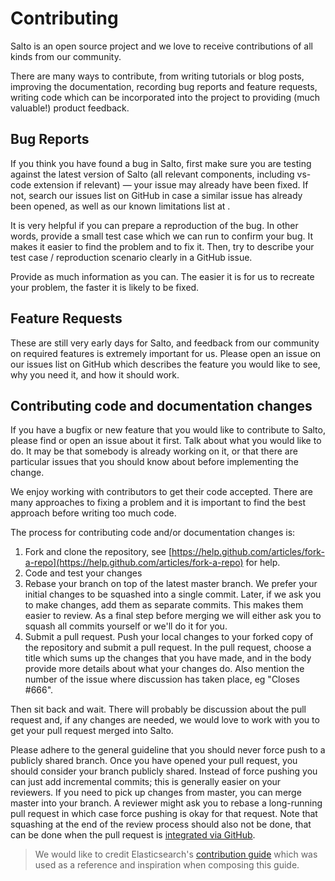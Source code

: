 # Contributing

Salto is an open source project and we love to receive contributions of all kinds from our community.

There are many ways to contribute, from writing tutorials or blog posts, improving the documentation, recording bug reports and feature requests, writing code which can be incorporated into the project to providing (much valuable!) product feedback.

## Bug Reports

If you think you have found a bug in Salto, first make sure you are testing against the latest version of Salto (all relevant components, including vs-code extension if relevant) — your issue may already have been fixed. If not, search our issues list on GitHub in case a similar issue has already been opened, as well as our known limitations list at <TODO LINK>.

It is very helpful if you can prepare a reproduction of the bug. In other words, provide a small test case which we can run to confirm your bug. It makes it easier to find the problem and to fix it. Then, try to describe your test case / reproduction scenario clearly in a GitHub issue.

Provide as much information as you can. The easier it is for us to recreate your problem, the faster it is likely to be fixed.

## Feature Requests

These are still very early days for Salto, and  feedback from our community on required features is extremely important for us.  Please open an issue on our issues list on GitHub which describes the feature you would like to see, why you need it, and how it should work.

## Contributing code and documentation changes

If you have a bugfix or new feature that you would like to contribute to Salto, please find or open an issue about it first. Talk about what you would like to do. It may be that somebody is already working on it, or that there are particular issues that you should know about before implementing the change.

We enjoy working with contributors to get their code accepted. There are many approaches to fixing a problem and it is important to find the best approach before writing too much code.

The process for contributing code and/or documentation changes is:

1. Fork and clone the repository, see [https://help.github.com/articles/fork-a-repo](https://help.github.com/articles/fork-a-repo) for help.
2. Code and test your changes
3. Rebase your branch on top of the latest master branch. We prefer your initial changes to be squashed into a single commit. Later, if we ask you to make changes, add them as separate commits. This makes them easier to review. As a final step before merging we will either ask you to squash all commits yourself or we'll do it for you.
4. Submit a pull request. Push your local changes to your forked copy of the repository and submit a pull request. In the pull request, choose a title which sums up the changes that you have made, and in the body provide more details about what your changes do. Also mention the number of the issue where discussion has taken place, eg "Closes #666".

Then sit back and wait. There will probably be discussion about the pull request and, if any changes are needed, we would love to work with you to get your pull request merged into Salto.

Please adhere to the general guideline that you should never force push to a publicly shared branch. Once you have opened your pull request, you should consider your branch publicly shared. Instead of force pushing you can just add incremental commits; this is generally easier on your reviewers. If you need to pick up changes from master, you can merge master into your branch. A reviewer might ask you to rebase a long-running pull request in which case force pushing is okay for that request. Note that squashing at the end of the review process should also not be done, that can be done when the pull request is [integrated via GitHub](https://github.com/blog/2141-squash-your-commits).

>We would like to credit Elasticsearch's [contribution guide](https://github.com/elastic/elasticsearch/blob/master/CONTRIBUTING.md) which was used as a reference and inspiration when composing this guide.